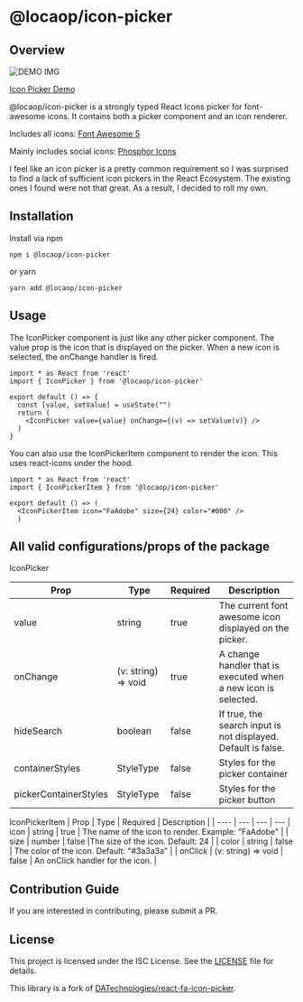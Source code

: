 # @locaop/icon-picker

## Overview

![DEMO IMG](http://locaop.jp/cms/wp-content/uploads/2024/05/Component-Library-Development.gif)

[Icon Picker Demo](https://locaop-owner.github.io/locaop-react-icons-picker/)

@locaop/icon-picker is a strongly typed React Icons picker for font-awesome icons. It contains both a picker component and an icon renderer.

Includes all icons:
[Font Awesome 5](https://react-icons.github.io/react-icons/icons/fa/)

Mainly includes social icons:
[Phosphor Icons](https://react-icons.github.io/react-icons/icons/pi/)

I feel like an icon picker is a pretty common requirement so I was surprised to find a lack of sufficient icon pickers in the React Ecosystem. The existing ones I found were not that great. As a result, I decided to roll my own.

## Installation

Install via npm

```cli
npm i @locaop/icon-picker
```

or yarn

```cli
yarn add @locaop/icon-picker
```

## Usage

The IconPicker component is just like any other picker component. The value prop is the icon that is displayed on the picker. When a new icon is selected, the onChange handler is fired.

```react
import * as React from 'react'
import { IconPicker } from '@locaop/icon-picker'

export default () => {
  const [value, setValue] = useState("")
  return (
    <IconPicker value={value} onChange={(v) => setValue(v)} />
  )
}
```

You can also use the IconPickerItem component to render the icon. This uses react-icons under the hood.

```react
import * as React from 'react'
import { IconPickerItem } from '@locaop/icon-picker'

export default () => (
  <IconPickerItem icon="FaAdobe" size={24} color="#000" />
  )
```

## All valid configurations/props of the package

IconPicker

| Prop              | Type                | Required | Description                                                    |
| ----------------- | ------------------- | -------- | -------------------------------------------------------------- |
| value             | string              | true     | The current font awesome icon displayed on the picker.         |
| onChange          | (v: string) => void | true     | A change handler that is executed when a new icon is selected. |
| hideSearch        | boolean             | false    | If true, the search input is not displayed. Default is false.  |
| containerStyles   | StyleType       | false    | Styles for the picker container                                |
| pickerContainerStyles      | StyleType       | false    | Styles for the picker button                                   |               |

IconPickerItem
| Prop | Type | Required | Description |
| ---- | --- | --- | ---
| icon | string | true | The name of the icon to render. Example: "FaAdobe" |
| size | number | false |The size of the icon. Default: 24 |
| color | string | false | The color of the icon. Default: "#3a3a3a" |
| onClick | (v: string) => void | false | An onClick handler for the icon. |

## Contribution Guide

If you are interested in contributing, please submit a PR.

## License

This project is licensed under the ISC License. See the [LICENSE](LICENSE) file for details.


This library is a fork of [DATechnologies/react-fa-icon-picker](https://github.com/DATechnologies/react-fa-icon-picker).